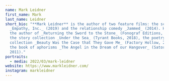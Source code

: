 ```yaml
---
name: Mark Leidner
first_name: Mark
last_name: Leidner
short_bio: "**Mark Leidner** is the author of two feature films: the sci-fi noir
  _Empathy, Inc._ (2019) and the relationship comedy _Jammed_ (2014). He is also
  the author of _Returning the Sword to the Stone_ (Fonograf Editions, 2021),
  the story collection _Under the Sea_ (Tyrant Books, 2018), the poetry
  collection _Beauty Was the Case that They Gave Me_ (Factory Hollow, 2011), and
  the book of aphorisms _The Angel in the Dream of our Hangover_ (Sator Press,
  2011)."
portraits:
  - media: 2022/03/mark-leidner
website: https://www.markleidner.com/
instagram: markleidner
---
```

